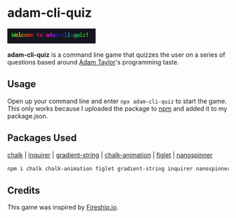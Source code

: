 # adam-cli-quiz

![](./readme_assets/Animation.gif)

**adam-cli-quiz** is a command line game that quizzes the user on a series of questions based around [Adam Taylor](https://github.com/tayloradam1999)'s programming taste.

## Usage
Open up your command line and enter `npx adam-cli-quiz` to start the game.
This only works because I uploaded the package to [npm](https://www.npmjs.com/package/adam-cli-quiz) and added it to my package.json.
  
## Packages Used

[chalk](https://github.com/chalk/chalk) | 
[inquirer](https://github.com/SBoudrias/Inquirer.js) |
[gradient-string](https://github.com/bokub/gradient-string) |
[chalk-animation](https://github.com/bokub/chalk-animation) |
[figlet](https://github.com/patorjk/figlet.js) |
[nanospinner](https://github.com/usmanyunusov/nanospinner)
  
```sh
npm i chalk chalk-animation figlet gradient-string inquirer nanospinner
```

## Credits
This game was inspired by [Fireship.io](https://fireship.io/).